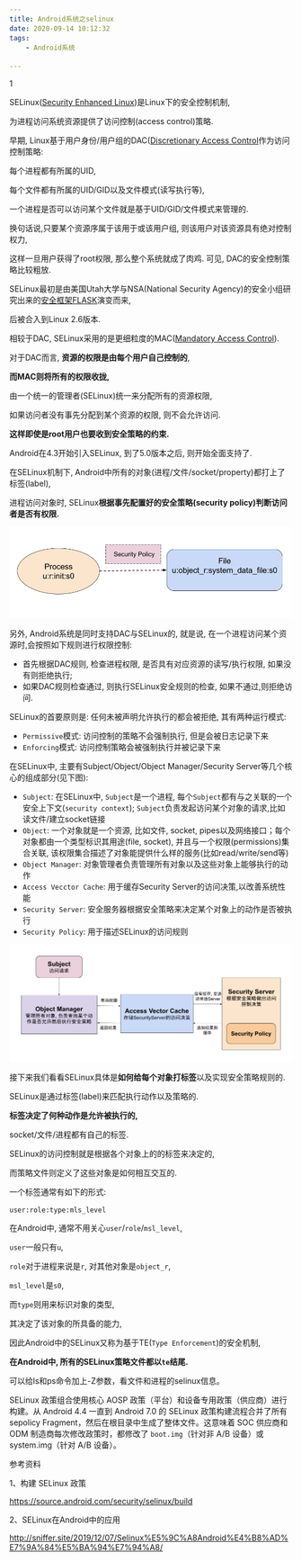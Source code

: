 ```yaml
---
title: Android系统之selinux
date: 2020-09-14 10:12:32
tags:
	- Android系统

---
```


1

SELinux([Security Enhanced Linux](https://en.wikipedia.org/wiki/Security-Enhanced_Linux))是Linux下的安全控制机制, 

为进程访问系统资源提供了访问控制(access control)策略.

早期, Linux基于用户身份/用户组的DAC([Discretionary Access Control](https://en.wikipedia.org/wiki/Discretionary_access_control)作为访问控制策略: 

每个进程都有所属的UID, 

每个文件都有所属的UID/GID以及文件模式(读写执行等), 

一个进程是否可以访问某个文件就是基于UID/GID/文件模式来管理的.

换句话说,只要某个资源序属于该用于或该用户组, 则该用户对该资源具有绝对控制权力,

 这样一旦用户获得了root权限, 那么整个系统就成了肉鸡. 可见, DAC的安全控制策略比较粗放.



SELinux最初是由美国Utah大学与NSA(National Security Agency)的安全小组研究出来的[安全框架FLASK](http://freecomputerbooks.com/books/The_SELinux_Notebook-4th_Edition.pdf)演变而来, 

后被合入到Linux 2.6版本.

相较于DAC, SELinux采用的是更细粒度的MAC([Mandatory Access Control](https://en.wikipedia.org/wiki/Mandatory_access_control)).

对于DAC而言, **资源的权限是由每个用户自己控制的**, 

**而MAC则将所有的权限收拢,** 

由一个统一的管理者(SELinux)统一来分配所有的资源权限, 

如果访问者没有事先分配到某个资源的权限, 则不会允许访问.

**这样即使是root用户也要收到安全策略的约束.** 

Android在4.3开始引入SELinux, 到了5.0版本之后, 则开始全面支持了.



在SELinux机制下, Android中所有的对象(进程/文件/socket/property)都打上了标签(label), 

进程访问对象时, SELinux**根据事先配置好的安全策略(security policy)判断访问者是否有权限.**

![selinux policy concepts](../images/random_name/selinux_policy_concepts.png)

另外, Android系统是同时支持DAC与SELinux的, 就是说, 在一个进程访问某个资源时,会按照如下规则进行权限控制:

- 首先根据DAC规则, 检查进程权限, 是否具有对应资源的读写/执行权限, 如果没有则拒绝执行;
- 如果DAC规则检查通过, 则执行SELinux安全规则的检查, 如果不通过,则拒绝访问.



SELinux的首要原则是: 任何未被声明允许执行的都会被拒绝, 其有两种运行模式:

- `Permissive`模式: 访问控制的策略不会强制执行, 但是会被日志记录下来
- `Enforcing`模式: 访问控制策略会被强制执行并被记录下来



在SELinux中, 主要有Subject/Object/Object Manager/Security Server等几个核心的组成部分(见下图):

- `Subject`: 在SELinux中, `Subject`是一个进程, 每个`Subject`都有与之关联的一个安全上下文(`security context`); `Subject`负责发起访问某个对象的请求,比如读文件/建立socket链接
- `Object`: 一个对象就是一个资源, 比如文件, socket, pipes以及网络接口；每个对象都由一个类型标识其用途(file, socket), 并且与一个权限(permissions)集合关联, 该权限集合描述了对象能提供什么样的服务(比如read/write/send等)
- `Object Manager`: 对象管理者负责管理所有对象以及这些对象上能够执行的动作
- `Access Vecctor Cache`: 用于缓存Security Server的访问决策,以改善系统性能
- `Security Server`: 安全服务器根据安全策略来决定某个对象上的动作是否被执行
- `Security Policy`: 用于描述SELinux的访问规则

![SELinux components](../images/random_name/selinux_core_components.png)

接下来我们看看SELinux具体是**如何给每个对象打标签**以及实现安全策略规则的.

SELinux是通过标签(label)来匹配执行动作以及策略的.

**标签决定了何种动作是允许被执行的,** 

socket/文件/进程都有自己的标签. 

SELinux的访问控制就是根据各个对象上的的标签来决定的, 

而策略文件则定义了这些对象是如何相互交互的.

一个标签通常有如下的形式:

```
user:role:type:mls_level
```

在Android中, 通常不用关心`user`/`role`/`msl_level`, 

`user`一般只有`u`,

 `role`对于进程来说是`r`, 对其他对象是`object_r`,

 `msl_level`是`s0`, 

而`type`则用来标识对象的类型, 

其决定了该对象的所具备的能力, 

因此Android中的SELinux又称为基于TE(`Type Enforcement`)的安全机制, 

**在Android中, 所有的SELinux策略文件都以`te`结尾.**



可以给ls和ps命令加上-Z参数，看文件和进程的selinux信息。



SELinux 政策组合使用核心 AOSP 政策（平台）和设备专用政策（供应商）进行构建。从 Android 4.4 一直到 Android 7.0 的 SELinux 政策构建流程合并了所有 sepolicy Fragment，然后在根目录中生成了整体文件。这意味着 SOC 供应商和 ODM 制造商每次修改政策时，都修改了 `boot.img`（针对非 A/B 设备）或 system.img（针对 A/B 设备）。



参考资料

1、构建 SELinux 政策

https://source.android.com/security/selinux/build

2、SELinux在Android中的应用

http://sniffer.site/2019/12/07/Selinux%E5%9C%A8Android%E4%B8%AD%E7%9A%84%E5%BA%94%E7%94%A8/